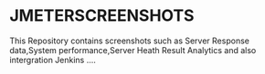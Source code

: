 # JMETERSCREENSHOTS
This Repository contains screenshots such as Server Response data,System performance,Server Heath Result Analytics and also intergration Jenkins ....
